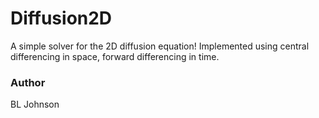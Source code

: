 # Diffusion2D
A simple solver for the 2D diffusion equation! Implemented using central differencing in space, forward differencing in time.


### Author
BL Johnson
